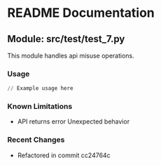 # README Documentation

## Module: src/test/test_7.py

This module handles api misuse operations.

### Usage

```python
// Example usage here
```

### Known Limitations

- API returns error Unexpected behavior

### Recent Changes

- Refactored in commit cc24764c
